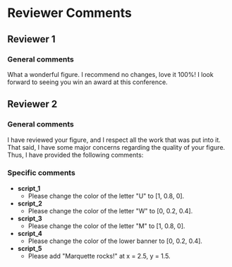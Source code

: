 # Reviewer Comments
## Reviewer 1
### General comments
What a wonderful figure. I recommend no changes, love it 100%! 
I look forward to seeing you win an award at this conference.

## Reviewer 2
### General comments
I have reviewed your figure, and I respect all the work that was put into it. 
That said, I have some major concerns regarding the quality of your figure. 
Thus, I have provided the following comments:

### Specific comments
- **script_1**
    - Please change the color of the letter "U" to [1, 0.8, 0].
- **script_2**
    - Please change the color of the letter "W" to [0, 0.2, 0.4].
- **script_3**
    - Please change the color of the letter "M" to [1, 0.8, 0].
- **script_4**
    - Please change the color of the lower banner to [0, 0.2, 0.4].
- **script_5**
    - Please add "Marquette rocks!" at x = 2.5, y = 1.5.
